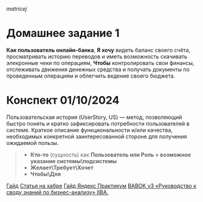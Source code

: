 *matricej*

# Домашнее задание 1 

**Как пользователь онлайн-банка**,
**Я хочу** видеть баланс своего счёта, просматривать историю переводов и иметь возможность скачивать элекронные чеки по операциям,
**Чтобы** контролировать свои финансы, отслеживать движения денежных средства и получать документы по проведенным операциям и облегчить ведение своего бюджета.



# Конспект 01/10/2024

Пользовательская история (UserStory, US) — метод, позволяющий быстро понять и кратко зафиксировать потребности пользователей в системе. Краткое описание функциональности и/или качества, необходимых конкретной заинтересованной стороне для получения ожидаемой пользы.

> - **Кто-то** (сущность) как **Пользователь или Роль + возможное указание системы\подсистемы**
> - **Желает\Требует\Хочет** 
> - **Чтобы\Для**

[Гайд](https://habr.com/ru/articles/577420/)
[Статья на хабре](https://habr.com/ru/companies/X5Tech/articles/723742/)
[Гайд Яндекс Практикум](https://practicum.yandex.ru/blog/chto-takoe-user-story-i-kak-napisat/)
[BABOK v3 «Руководство к своду знаний по бизнес-анализу» IIBA.](https://www.iiba.org/career-resources/a-business-analysis-professionals-foundation-for-success/babok/)
